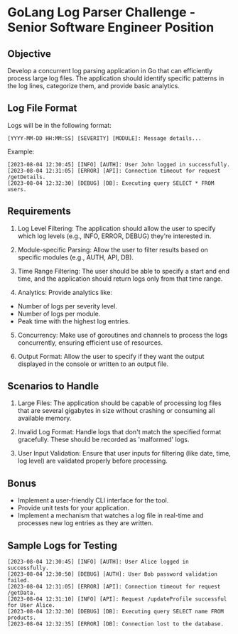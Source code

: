 # GoLang Log Parser Challenge - Senior Software Engineer Position

## Objective

Develop a concurrent log parsing application in Go that can efficiently process large log files. The application should identify specific patterns in the log lines, categorize them, and provide basic analytics.

## Log File Format

Logs will be in the following format:

```
[YYYY-MM-DD HH:MM:SS] [SEVERITY] [MODULE]: Message details...
```

Example:

```
[2023-08-04 12:30:45] [INFO] [AUTH]: User John logged in successfully.
[2023-08-04 12:31:05] [ERROR] [API]: Connection timeout for request /getDetails.
[2023-08-04 12:32:30] [DEBUG] [DB]: Executing query SELECT * FROM users.

```

## Requirements

1. Log Level Filtering:
   The application should allow the user to specify which log levels (e.g., INFO, ERROR, DEBUG) they're interested in.

2. Module-specific Parsing:
   Allow the user to filter results based on specific modules (e.g., AUTH, API, DB).

3. Time Range Filtering:
   The user should be able to specify a start and end time, and the application should return logs only from that time range.

4. Analytics:
   Provide analytics like:

- Number of logs per severity level.
- Number of logs per module.
- Peak time with the highest log entries.

5. Concurrency:
   Make use of goroutines and channels to process the logs concurrently, ensuring efficient use of resources.

6. Output Format:
   Allow the user to specify if they want the output displayed in the console or written to an output file.

## Scenarios to Handle

1. Large Files:
   The application should be capable of processing log files that are several gigabytes in size without crashing or consuming all available memory.

2. Invalid Log Format:
   Handle logs that don't match the specified format gracefully. These should be recorded as 'malformed' logs.

3. User Input Validation:
   Ensure that user inputs for filtering (like date, time, log level) are validated properly before processing.

## Bonus

- Implement a user-friendly CLI interface for the tool.
- Provide unit tests for your application.
- Implement a mechanism that watches a log file in real-time and processes new log entries as they are written.

## Sample Logs for Testing

```
[2023-08-04 12:30:45] [INFO] [AUTH]: User Alice logged in successfully.
[2023-08-04 12:30:50] [DEBUG] [AUTH]: User Bob password validation failed.
[2023-08-04 12:31:05] [ERROR] [API]: Connection timeout for request /getData.
[2023-08-04 12:31:10] [INFO] [API]: Request /updateProfile successful for User Alice.
[2023-08-04 12:32:30] [DEBUG] [DB]: Executing query SELECT name FROM products.
[2023-08-04 12:32:35] [ERROR] [DB]: Connection lost to the database.

```
